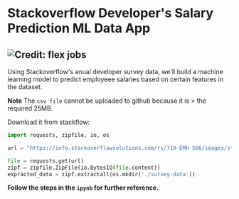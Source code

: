 # Stackoverflow Developer's Salary Prediction ML Data App

![Credit: flex jobs](https://fjwp.s3.amazonaws.com/blog/wp-content/uploads/2021/02/18095635/Salary-Range.png)
---

Using Stackoverflow's anual developer survey data, we'll build a machine learning model to predict employeee salaries based on certain features in the dataset.


**Note**
The `csv file` cannot be uploaded to github because it is > the required 25MB.

Download it from stackflow:

```python
import requests, zipfile, io, os

url = "https://info.stackoverflowsolutions.com/rs/719-EMH-566/images/stack-overflow-developer-survey-2021.zip"

file = requests.get(url)
zipf = zipfile.ZipFile(io.BytesIO(file.content))
expracted_data = zipf.extractall(os.mkdir('./survey-data'))
```

**Follow the steps in the `ipynb` for further reference.**
